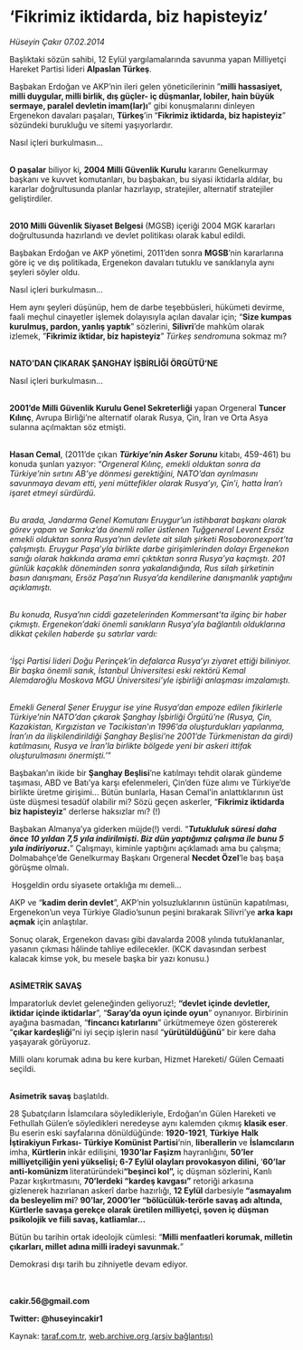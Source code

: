 # ‘Fikrimiz iktidarda, biz hapisteyiz’

*Hüseyin Çakır 07.02.2014*

<div class="yazi"><p>Başlıktaki sözün sahibi, 12 Eylül yargılamalarında savunma yapan Milliyetçi Hareket Partisi lideri <b>Alpaslan Türkeş</b>. </p>
<p>Başbakan Erdoğan ve AKP’nin ileri gelen yöneticilerinin ”<b>milli hassasiyet, milli duygular, milli birlik, dış güçler- iç düşmanlar, lobiler,</b><b> </b><b>hain büyük sermaye, paralel devletin imam(lar)ı</b>” gibi konuşmalarını dinleyen Ergenekon davaları paşaları, <b>Türkeş</b>’in<b> </b>“<b>Fikrimiz iktidarda, biz hapisteyiz</b>”<b> </b>sözündeki<b> </b>burukluğu ve sitemi yaşıyorlardır.</p>
<p>Nasıl içleri burkulmasın...<i></i></p>
<p><b><br/>O paşalar</b><i> </i>biliyor ki<b><i>,</i> 2004 Milli Güvenlik Kurulu</b> kararını Genelkurmay başkanı ve kuvvet komutanları, bu başbakan, bu siyasi iktidarla aldılar, bu kararlar doğrultusunda planlar hazırlayıp, stratejiler, alternatif stratejiler geliştirdiler. </p>
<p><b><br/>2010 Milli Güvenlik Siyaset Belgesi</b> (MGSB) içeriği 2004 MGK kararları doğrultusunda hazırlandı ve devlet politikası olarak kabul edildi.</p>
<p>Başbakan Erdoğan ve AKP yönetimi, 2011’den sonra <b>MGSB</b>’nin kararlarına göre iç ve dış politikada, Ergenekon davaları tutuklu ve sanıklarıyla aynı şeyleri söyler oldu. </p>
<p>Nasıl içleri burkulmasın...</p>
<p>Hem aynı şeyleri düşünüp, hem de darbe teşebbüsleri, hükümeti devirme, faali meçhul cinayetler işlemek dolayısıyla açılan davalar için; “<b>Size kumpas kurulmuş, pardon, yanlış yaptık</b>” sözlerini, <b>Silivri</b>’de mahkûm olarak izlemek, ”<b>Fikrimiz iktidar, biz hapisteyiz</b>”<b> </b><i>Türkeş sendromu</i>na sokmaz mı? </p>
<p><b><br/>NATO’DAN ÇIKARAK ŞANGHAY İŞBİRLİĞİ ÖRGÜTÜ’NE</b> </p>
<p>Nasıl içleri burkulmasın... </p>
<p><b><br/>2001’de Milli Güvenlik Kurulu Genel Sekreterliği</b> yapan Orgeneral <b>Tuncer Kılınç</b>, Avrupa Birliği’ne alternatif olarak Rusya, Çin, İran ve Orta Asya sularına açılmaktan söz etmişti.</p>
<p><b><br/>Hasan Cemal</b>, (2011’de çıkan <b><i>Türkiye’nin Asker Sorunu</i></b> kitabı, 459-461) bu konuda şunları yazıyor: “<i>Orgeneral Kılınç, emekli olduktan sonra da Türkiye’nin sırtını AB’ye dönmesi gerektiğini, NATO’dan ayrılmasını savunmaya devam etti, yeni müttefikler olarak Rusya’yı, Çin’i, hatta İran’ı işaret etmeyi sürdürdü. </i></p>
<p><i><br/>Bu arada, Jandarma Genel Komutanı Eruygur’un istihbarat başkanı olarak görev yapan ve Sarıkız’da önemli roller üstlenen Tuğgeneral Levent Ersöz emekli olduktan sonra Rusya’nın devlete ait silah şirketi Rosoboronexport’ta çalışmıştı. Eruygur Paşa’yla birlikte darbe girişimlerinden dolayı Ergenekon sanığı olarak hakkında arama emri çıktıktan sonra Rusya’ya kaçmıştı. 201 günlük kaçaklık döneminden sonra yakalandığında, Rus silah şirketinin basın danışmanı, Ersöz Paşa’nın Rusya’da kendilerine danışmanlık yaptığını açıklamıştı.</i></p>
<p><i><br/>Bu konuda, Rusya’nın ciddi gazetelerinden Kommersant’ta ilginç bir haber çıkmıştı. Ergenekon’daki önemli sanıkların Rusya’yla bağlantılı olduklarına dikkat çekilen haberde şu satırlar vardı:</i></p>
<p><i><br/>‘İşçi Partisi lideri Doğu Perinçek’in defalarca Rusya’yı ziyaret ettiği biliniyor. Bir başka önemli sanık, İstanbul Üniversitesi eski rektörü Kemal Alemdaroğlu Moskova MGU Üniversitesi’yle işbirliği anlaşması imzalamıştı.</i></p>
<p><i><br/>Emekli General Şener Eruygur ise yine Rusya’dan empoze edilen fikirlerle Türkiye’nin NATO’dan çıkarak Şanghay İşbirliği Örgütü’ne (Rusya,</i><i> </i><i>Çin, Kazakistan, Kırgızistan ve Tacikistan’ın 1996’da oluşturdukları yapılanma, İran’ın da ilişkilendirildiği Şanghay Beşlisi’ne 2001’de Türkmenistan da girdi) katılmasını, Rusya ve İran’la birlikte bölgede yeni bir askeri ittifak oluşturulmasını önermişti.’</i>”<i></i></p>
<p>Başbakan’ın ikide bir <b>Şanghay Beşlisi</b>’ne katılmayı tehdit olarak gündeme taşıması, ABD ve Batı’ya karşı efelenmeleri, Çin’den füze alımı ve Türkiye’de birlikte üretme girişimi... Bütün bunlarla, Hasan Cemal’in anlattıklarının üst üste düşmesi tesadüf olabilir mi? Sözü geçen askerler, “<b>Fikrimiz iktidarda biz hapisteyiz</b>”<i> </i>derlerse haksızlar mı? (!)</p>
<p>Başbakan Almanya’ya giderken müjde(!) verdi. “<b><i>Tutukluluk süresi daha önce 10 yıldan 7,5 yıla indirilmişti. Biz dün yaptığımız çalışma ile bunu 5 yıla indiriyoruz</i>.</b>” Çalışmayı, kiminle yaptığını açıklamadı ama bu çalışma; Dolmabahçe’de Genelkurmay Başkanı Orgeneral <b>Necdet Özel</b>’le baş başa görüşme olmalı.</p>
<p> Hoşgeldin ordu siyasete ortaklığa mı demeli...</p>
<p>AKP ve “<b>kadim derin devlet</b>”, AKP’nin yolsuzluklarının üstünün kapatılması, Ergenekon’un  veya Türkiye Gladio’sunun  peşini bırakarak Silivri’ye <b>arka kapı açmak</b> için anlaştılar.</p>
<p>Sonuç olarak, Ergenekon davası gibi davalarda 2008 yılında tutuklananlar, yasanın çıkması hâlinde tahliye edilecekler. (KCK davasından serbest kalacak kimse yok, bu mesele başka bir yazı konusu.)</p>
<p><b><br/>ASİMETRİK SAVAŞ</b></p>
<p>İmparatorluk devlet geleneğinden geliyoruz!; <b>“devlet içinde devletler, iktidar içinde iktidarlar</b>”, “<b>Saray’da oyun içinde oyun</b>” oynanıyor. Birbirinin ayağına basmadan, “<b>fincancı katırlarını</b>” ürkütmemeye özen göstererek “<b>çıkar kardeşliği</b>”ni iyi seçip<b> </b>işlerin nasıl “<b>yürütüldüğünü</b>” bir kere daha yaşayarak görüyoruz.</p>
<p>Milli olanı korumak adına bu kere kurban, Hizmet Hareketi/ Gülen Cemaati seçildi. </p>
<p><b><br/>Asimetrik savaş</b> başlatıldı. </p>
<p>28 Şubatçıların İslamcılara söyledikleriyle, Erdoğan’ın Gülen Hareketi ve Fethullah Gülen’e söyledikleri neredeyse aynı kalemden çıkmış <b>klasik eser</b>. Bu eserin eski sayfalarına dönüldüğünde: <b>1920-1921</b>, <b>Türkiye</b> <b>Halk İştirakiyun Fırkası- Türkiye Komünist Partisi</b>’nin, <b>liberallerin </b>ve <b>İslamcıların</b> imha, <b>Kürtlerin </b>inkâr<b> </b>edilişini, <b>1930’lar Faşizm</b> hayranlığını, <b>50’ler milliyetçiliğin yeni yükselişi; 6-7 Eylül olayları provokasyon dilini, </b>‘<b>60’lar anti-komünizm</b><b> </b>literatüründeki<b>“beşinci kol”,</b> iç düşman sözlerini<b>, </b>Kanlı Pazar kışkırtmasını, <b>70’lerdeki “kardeş kavgası”</b> retoriği arkasına gizlenerek hazırlanan askerî darbe hazırlığı, <b>12 Eylül </b>darbesiyle<b> “asmayalım da besleyelim mi</b>? <b>90’lar, 2000’ler “bölücülük-terörle savaş adı altında, Kürtlerle savaşa gerekçe olarak üretilen milliyetçi, şoven iç düşman psikolojik ve fiili savaş, katliamlar...</b> </p>
<p>Bütün bu tarihin ortak ideolojik cümlesi: “<b>Milli menfaatleri korumak, milletin çıkarları, millet adına milli iradeyi savunmak.</b>”<b> </b></p>
<p>Demokrasi dışı tarih bu zihniyetle devam ediyor.</p>
<p><b><br/><br/>cakir.56@gmail.com</b></p>
<p><b>Twitter: @huseyincakir1</b></p>
</div>

Kaynak: [taraf.com.tr](m), [web.archive.org (arşiv bağlantısı)](http://web.archive.org/web/20140208022420/http://taraf.com.tr/huseyin-cakir/makale-fikrimiz-iktidarda-biz-hapisteyiz.htm)

